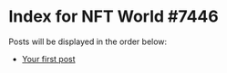 # Index for NFT World #7446
Posts will be displayed in the order below:

- [Your first post](./001-first.md)

